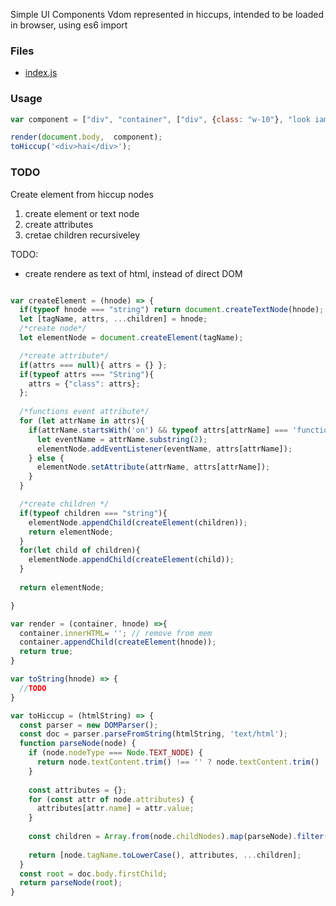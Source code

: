 Simple UI Components Vdom represented in hiccups, intended to be loaded in browser, using es6 import

### Files
- [index.js](./index.js)

### Usage

```js
var component = ["div", "container", ["div", {class: "w-10"}, "look iam hiccup"]];

render(document.body,  component);
toHiccup('<div>hai</div>');

```

### TODO
Create element from hiccup nodes   

1. create element or text node
2. create attributes
3. cretae children recursiveley

TODO: 
- create rendere as text of html, instead of direct DOM


```js path=index.js

var createElement = (hnode) => {
  if(typeof hnode === "string") return document.createTextNode(hnode);
  let [tagName, attrs, ...children] = hnode;
  /*create node*/
  let elementNode = document.createElement(tagName);

  /*create attribute*/
  if(attrs === null){ attrs = {} };
  if(typeof attrs === "String"){
    attrs = {"class": attrs};
  };
  
  /*functions event attribute*/
  for (let attrName in attrs){
    if(attrName.startsWith('on') && typeof attrs[attrName] === 'function'){
      let eventName = attrName.substring(2);
      elementNode.addEventListener(eventName, attrs[attrName]);
    } else {
      elementNode.setAttribute(attrName, attrs[attrName]);
    }
  }

  /*create children */
  if(typeof children === "string"){
    elementNode.appendChild(createElement(children));
    return elementNode;
  }
  for(let child of children){
    elementNode.appendChild(createElement(child));
  }
  
  return elementNode;

}

var render = (container, hnode) =>{
  container.innerHTML= ''; // remove from mem
  container.appendChild(createElement(hnode));
  return true;
}

var toString(hnode) => {
  //TODO
}

var toHiccup = (htmlString) => {
  const parser = new DOMParser();
  const doc = parser.parseFromString(htmlString, 'text/html');
  function parseNode(node) {
    if (node.nodeType === Node.TEXT_NODE) {
      return node.textContent.trim() !== '' ? node.textContent.trim() : null;
    }
    
    const attributes = {};
    for (const attr of node.attributes) {
      attributes[attr.name] = attr.value;
    }
    
    const children = Array.from(node.childNodes).map(parseNode).filter(Boolean);
    
    return [node.tagName.toLowerCase(), attributes, ...children];
  }  
  const root = doc.body.firstChild;
  return parseNode(root);
}

```



